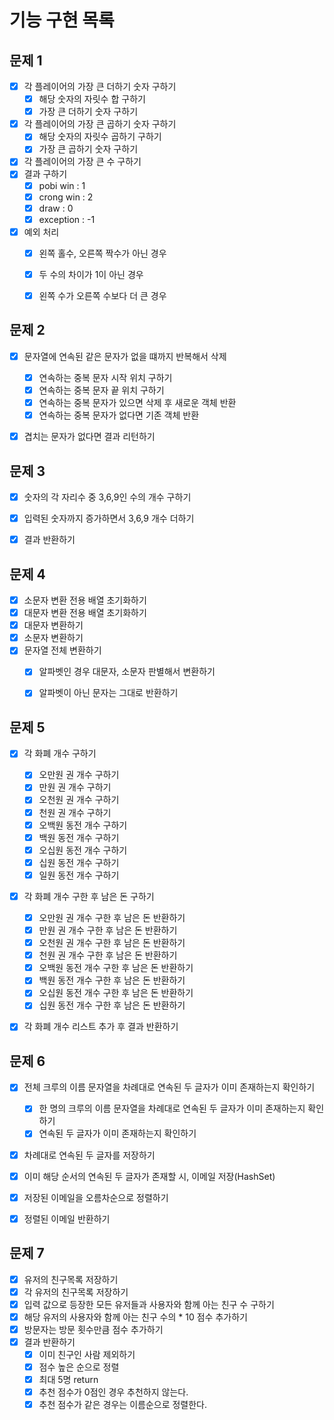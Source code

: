 # 기능 구현 목록

## 문제 1
- [x] 각 플레이어의 가장 큰 더하기 숫자 구하기
  - [x] 해당 숫자의 자릿수 합 구하기
  - [x] 가장 큰 더하기 숫자 구하기

- [x] 각 플레이어의 가장 큰 곱하기 숫자 구하기
  - [x] 해당 숫자의 자릿수 곱하기 구하기
  - [x] 가장 큰 곱하기 숫자 구하기

- [x] 각 플레이어의 가장 큰 수 구하기
- [x] 결과 구하기
  - [x] pobi win : 1
  - [x] crong win : 2
  - [x] draw : 0
  - [x] exception : -1

- [x] 예외 처리
  - [x] 왼쪽 홀수, 오른쪽 짝수가 아닌 경우
  - [x] 두 수의 차이가 1이 아닌 경우
  - [x] 왼쪽 수가 오른쪽 수보다 더 큰 경우


## 문제 2
- [x] 문자열에 연속된 같은 문자가 없을 떄까지 반복해서 삭제
  - [x] 연속하는 중복 문자 시작 위치 구하기
  - [x] 연속하는 중복 문자 끝 위치 구하기
  - [x] 연속하는 중복 문자가 있으면 삭제 후 새로운 객체 반환
  - [x] 연속하는 중복 문자가 없다면 기존 객체 반환
- [x] 겹치는 문자가 없다면 결과 리턴하기


## 문제 3
- [x] 숫자의 각 자리수 중 3,6,9인 수의 개수 구하기
- [x] 입력된 숫자까지 증가하면서 3,6,9 개수 더하기
- [x] 결과 반환하기


## 문제 4
- [x] 소문자 변환 전용 배열 초기화하기
- [x] 대문자 변환 전용 배열 초기화하기
- [x] 대문자 변환하기
- [x] 소문자 변환하기
- [x] 문자열 전체 변환하기
  - [x] 알파벳인 경우 대문자, 소문자 판별해서 변환하기
  - [x] 알파벳이 아닌 문자는 그대로 반환하기


## 문제 5
- [x] 각 화폐 개수 구하기
  - [x] 오만원 권 개수 구하기
  - [x] 만원 권 개수 구하기
  - [x] 오천원 권 개수 구하기
  - [x] 천원 권 개수 구하기
  - [x] 오백원 동전 개수 구하기
  - [x] 백원 동전 개수 구하기
  - [x] 오십원 동전 개수 구하기
  - [x] 십원 동전 개수 구하기
  - [x] 일원 동전 개수 구하기

- [x] 각 화폐 개수 구한 후 남은 돈 구하기
  - [x] 오만원 권 개수 구한 후 남은 돈 반환하기
  - [x] 만원 권 개수 구한 후 남은 돈 반환하기
  - [x] 오천원 권 개수 구한 후 남은 돈 반환하기
  - [x] 천원 권 개수 구한 후 남은 돈 반환하기
  - [x] 오백원 동전 개수 구한 후 남은 돈 반환하기
  - [x] 백원 동전 개수 구한 후 남은 돈 반환하기
  - [x] 오십원 동전 개수 구한 후 남은 돈 반환하기
  - [x] 십원 동전 개수 구한 후 남은 돈 반환하기

- [x] 각 화폐 개수 리스트 추가 후 결과 반환하기


## 문제 6
- [x] 전체 크루의 이름 문자열을 차례대로 연속된 두 글자가 이미 존재하는지 확인하기
  - [x] 한 명의 크루의 이름 문자열을 차례대로 연속된 두 글자가 이미 존재하는지 확인하기
  - [x] 연속된 두 글자가 이미 존재하는지 확인하기
- [x] 차례대로 연속된 두 글자를 저장하기
- [x] 이미 해당 순서의 연속된 두 글자가 존재할 시, 이메일 저장(HashSet)
- [x] 저장된 이메일을 오름차순으로 정렬하기
- [x] 정렬된 이메일 반환하기


## 문제 7
- [x] 유저의 친구목록 저장하기
- [x] 각 유저의 친구목록 저장하기
- [x] 입력 값으로 등장한 모든 유저들과 사용자와 함께 아는 친구 수 구하기
- [x] 해당 유저의 사용자와 함께 아는 친구 수의 * 10 점수 추가하기
- [x] 방문자는 방문 횟수만큼 점수 추가하기
- [x] 결과 반환하기
  - [x] 이미 친구인 사람 제외하기
  - [x] 점수 높은 순으로 정렬
  - [x] 최대 5명 return
  - [x] 추천 점수가 0점인 경우 추천하지 않는다.
  - [x] 추천 점수가 같은 경우는 이름순으로 정렬한다.